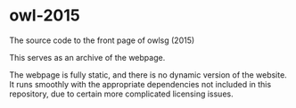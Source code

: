 # owl-2015
The source code to the front page of owlsg (2015)


This serves as an archive of the webpage.

The webpage is fully static, and there is no dynamic version of the website. It runs smoothly with the appropriate dependencies not included in this repository, due to certain more complicated licensing issues.
